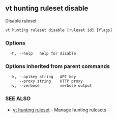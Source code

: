 ## vt hunting ruleset disable

Disable ruleset

```
vt hunting ruleset disable [ruleset id] [flags]
```

### Options

```
  -h, --help   help for disable
```

### Options inherited from parent commands

```
  -k, --apikey string   API key
      --proxy string    HTTP proxy
  -v, --verbose         verbose output
```

### SEE ALSO

* [vt hunting ruleset](vt_hunting_ruleset.md)	 - Manage hunting rulesets

